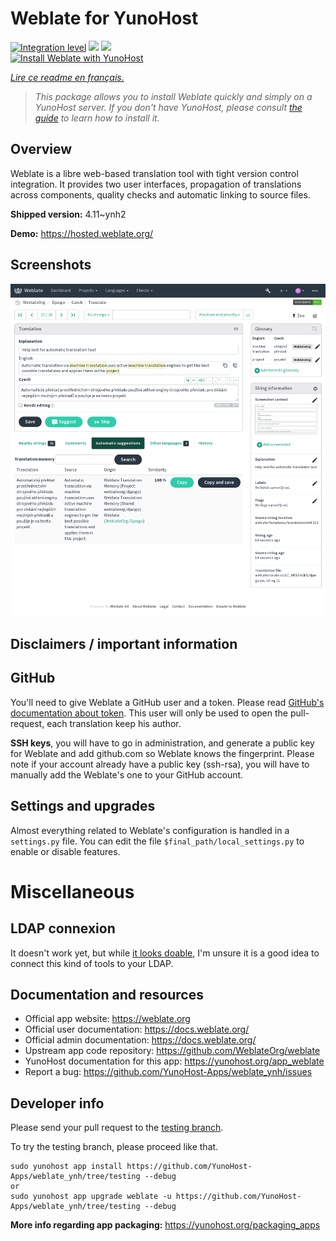 <!--
N.B.: This README was automatically generated by https://github.com/YunoHost/apps/tree/master/tools/README-generator
It shall NOT be edited by hand.
-->

# Weblate for YunoHost

[![Integration level](https://dash.yunohost.org/integration/weblate.svg)](https://dash.yunohost.org/appci/app/weblate) ![](https://ci-apps.yunohost.org/ci/badges/weblate.status.svg) ![](https://ci-apps.yunohost.org/ci/badges/weblate.maintain.svg)  
[![Install Weblate with YunoHost](https://install-app.yunohost.org/install-with-yunohost.svg)](https://install-app.yunohost.org/?app=weblate)

*[Lire ce readme en français.](./README_fr.md)*

> *This package allows you to install Weblate quickly and simply on a YunoHost server.
If you don't have YunoHost, please consult [the guide](https://yunohost.org/#/install) to learn how to install it.*

## Overview

Weblate is a libre web-based translation tool with tight version control integration. It provides two user interfaces, propagation of translations across components, quality checks and automatic linking to source files.

**Shipped version:** 4.11~ynh2

**Demo:** https://hosted.weblate.org/

## Screenshots

![](./doc/screenshots/BigScreenshot.png)

## Disclaimers / important information

## GitHub

You'll need to give Weblate a GitHub user and a token. Please read [GitHub's documentation about token](https://help.github.com/articles/creating-a-personal-access-token-for-the-command-line/).
This user will only be used to open the pull-request, each translation keep his author.

**SSH keys**, you will have to go in administration, and generate a public key for Weblate and add github.com so Weblate knows the fingerprint. Please note if your account already have a public key (ssh-rsa), you will have to manually add the Weblate's one to your GitHub account.

## Settings and upgrades

Almost everything related to Weblate's configuration is handled in a `settings.py` file.
You can edit the file `$final_path/local_settings.py` to enable or disable features.

# Miscellaneous

## LDAP connexion

It doesn't work yet, but while [it looks doable](https://docs.weblate.org/en/latest/admin/auth.html?highlight=LDAP#ldap-authentication), I'm unsure it is a good idea to connect this kind of tools to your LDAP.

## Documentation and resources

* Official app website: https://weblate.org
* Official user documentation: https://docs.weblate.org/
* Official admin documentation: https://docs.weblate.org/
* Upstream app code repository: https://github.com/WeblateOrg/weblate
* YunoHost documentation for this app: https://yunohost.org/app_weblate
* Report a bug: https://github.com/YunoHost-Apps/weblate_ynh/issues

## Developer info

Please send your pull request to the [testing branch](https://github.com/YunoHost-Apps/weblate_ynh/tree/testing).

To try the testing branch, please proceed like that.
```
sudo yunohost app install https://github.com/YunoHost-Apps/weblate_ynh/tree/testing --debug
or
sudo yunohost app upgrade weblate -u https://github.com/YunoHost-Apps/weblate_ynh/tree/testing --debug
```

**More info regarding app packaging:** https://yunohost.org/packaging_apps